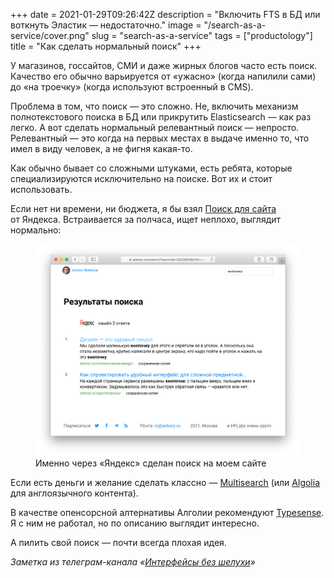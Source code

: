 +++
date = 2021-01-29T09:26:42Z
description = "Включить FTS в БД или воткнуть Эластик — недостаточно."
image = "/search-as-a-service/cover.png"
slug = "search-as-a-service"
tags = ["productology"]
title = "Как сделать нормальный поиск"
+++

У магазинов, госсайтов, СМИ и даже жирных блогов часто есть поиск. Качество его обычно варьируется от «ужасно» (когда напилили сами) до «на троечку» (когда используют встроенный в CMS).

Проблема в том, что поиск — это сложно. Не, включить механизм полнотекстового поиска в БД или прикрутить Elasticsearch — как раз легко. А вот сделать нормальный релевантный поиск — непросто. Релевантный — это когда на первых местах в выдаче именно то, что имел в виду человек, а не фигня какая-то.

Как обычно бывает со сложными штуками, есть ребята, которые специализируются исключительно на поиске. Вот их и стоит использовать.

Если нет ни времени, ни бюджета, я бы взял [Поиск для сайта](https://site.yandex.ru/) от Яндекса. Встраивается за полчаса, ищет неплохо, выглядит нормально:

<div class="row">
<div class="col-xs-12 col-sm-10">
<figure>
  <img alt="Поиск на этом сайте" src="cloud-search.png">
  <figcaption class="align-center">Именно через «Яндекс» сделан поиск на моем сайте</figcaption>
</figure>
</div>
</div>

Если есть деньги и желание сделать классно — [Multisearch](https://multisearch.io/) (или [Algolia](https://www.algolia.com/) для англоязычного контента).

В качестве опенсорсной алтернативы Алголии рекомендуют [Typesense](https://github.com/typesense/typesense). Я с ним не работал, но по описанию выглядит интересно.

А пилить свой поиск — почти всегда плохая идея.

<div class="row">
<div class="col-xs-12 col-sm-10 col-md-8"><p><em>Заметка из телеграм-канала <span class="nowrap"><i class="far fa-star color-sin"></i> «<a href="https://t.me/dangry">Интерфейсы без шелухи</a>»</span></em></p></div>
</div>



